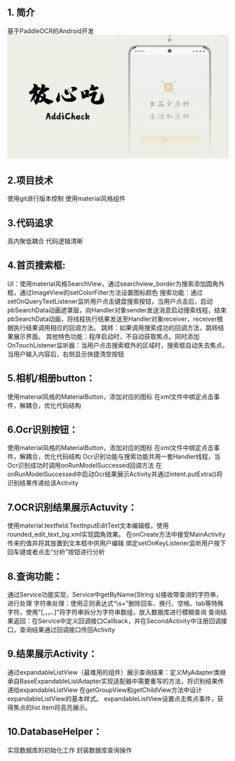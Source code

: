 ## 1. 简介
基于PaddleOCR的Android开发
![img](https://github.com/callmeLuzs/AddiCheck/blob/main/AddiCheck.png)
## 2.项目技术
使用git进行版本控制 使用material风格组件

## 3.代码追求
高内聚低耦合 代码逻辑清晰

## 4.首页搜索框:
UI：使用material风格SearchView，通过searchview_border为搜索添加圆角外框，通过ImageView的setColorFilter方法设置图标颜色 搜索功能：通过setOnQueryTextListener监听用户点击键盘搜索按钮，当用户点击后，启动pbSearchData动画遮罩层，向Handler对象sender发送消息启动搜索线程，结束pbSearchData动画，将线程执行结果发送至Handler对象receiver，receiver根据执行结果调用相应的回调方法。 跳转：如果调用搜索成功的回调方法，跳转结果展示界面。 其他特色功能：程序启动时，不自动获取焦点。同时添加OnTouchListener监听器：当用户点击搜索框外的区域时，搜索框自动失去焦点，当用户输入内容后，右侧显示快捷清空按钮

## 5.相机/相册button：
使用material风格的MaterialButton，添加对应的图标 在xml文件中绑定点击事件，解耦合，优化代码结构

## 6.Ocr识别按钮：
使用material风格的MaterialButton，添加对应的图标 在xml文件中绑定点击事件，解耦合，优化代码结构 Ocr识别功能与搜索功能共用一套Handler线程，当Ocr识别成功时调用onRunModelSuccessed回调方法 在onRunModelSuccessed中启动Ocr结果展示Activity并通过intent.putExtra()将识别结果传递给该Activity

## 7.OCR识别结果展示Actuvity：
使用material.textfield.TextInputEditText文本编辑框，使用rounded_edit_text_bg.xml实现圆角效果。 在onCreate方法中接受MainActivity传来的值并将其放置到文本框中供用户编辑 绑定setOnKeyListener监听用户按下回车键或者点击“分析”按钮进行分析

## 8.查询功能：
通过Service功能实现，Service中getByName(String s)接收带查询的字符串，进行处理 字符串处理：使用正则表达式“\s+”删除回车、换行、空格、tab等特殊字符，使用"[,，。、]"将字符串拆分为字符串数组，放入数据库进行模糊查询 查询结果返回：在Service中定义回调接口Callback，并在SecondActivity中注册回调接口，查询结果通过回调接口传回Activity

## 9.结果展示Activity：
通过expandableListView（最难用的组件）展示查询结果：定义MyAdapter类继承自BaseExpandableListAdapter实现适配器中需要重写的方法，将识别结果传递给expandableListView 在getGroupView和getChildView方法中设计expandableListView的基本样式。 expandableListView设置点击焦点事件，获得焦点的list item将高亮展示。

## 10.DatabaseHelper：
实现数据库的初始化工作 封装数据库查询操作
